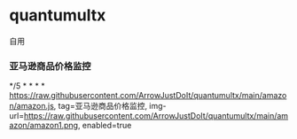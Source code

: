 # quantumultx
自用

### 亚马逊商品价格监控
*/5 * * * * https://raw.githubusercontent.com/ArrowJustDoIt/quantumultx/main/amazon/amazon.js, tag=亚马逊商品价格监控, img-url=https://raw.githubusercontent.com/ArrowJustDoIt/quantumultx/main/amazon/amazon1.png, enabled=true
